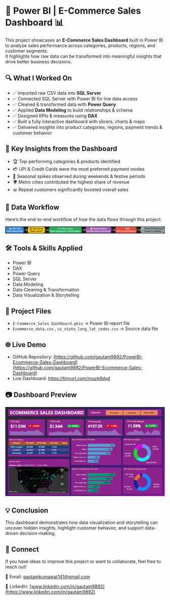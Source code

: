 # 🛒 Power BI | E-Commerce Sales Dashboard 📊

This project showcases an **E-Commerce Sales Dashboard** built in Power BI to analyze sales performance across categories, products, regions, and customer segments.  
It highlights how raw data can be transformed into meaningful insights that drive better business decisions.  



## 🔍 What I Worked On
- ✅ Imported raw CSV data into **SQL Server**  
- ✅ Connected SQL Server with Power BI for live data access  
- ✅ Cleaned & transformed data with **Power Query**  
- ✅ Applied **Data Modeling** to build relationships & schema  
- ✅ Designed KPIs & measures using **DAX**  
- ✅ Built a fully interactive dashboard with slicers, charts & maps  
- ✅ Delivered insights into product categories, regions, payment trends & customer behavior  



## 📌 Key Insights from the Dashboard
- 🏆 Top-performing categories & products identified  
- 💳 UPI & Credit Cards were the most preferred payment modes  
- 📆 Seasonal spikes observed during weekends & festive periods  
- 🌍 Metro cities contributed the highest share of revenue  
- 📊 Repeat customers significantly boosted overall sales  



## 🔄 Data Workflow

Here’s the end-to-end workflow of how the data flows through this project:  

![Data Workflow](02_Images/Ecommerce_data_workflow.png)



## 🛠️ Tools & Skills Applied
- Power BI  
- DAX  
- Power Query  
- SQL Server  
- Data Modeling  
- Data Cleaning & Transformation  
- Data Visualization & Storytelling  



## 📂 Project Files
- `E-Commerce_Sales Dashboard.pbix` → Power BI report file  
- `Ecommerce_data.csv` , `us_state_long_lat_codes.csv` → Source data file  



## 🌐 Live Demo
- GitHub Repository: [https://github.com/gautam9892/PowerBI-Ecommerce-Sales-Dashboard](https://github.com/gautam9892/PowerBI-Ecommerce-Sales-Dashboard)  
- Live Dashboard: *https://tinyurl.com/muzk9dyd*  



## 📷 Dashboard Preview
![Dashboard Screenshot](02_Images/dashboard-preview.png)  



## 💡 Conclusion
This dashboard demonstrates how data visualization and storytelling can uncover hidden insights, highlight customer behavior, and support data-driven decision-making.  



## 🔗 Connect 
If you have ideas to improve this project or want to collaborate, feel free to reach out!

📧 Email: [gautamkumawat141@gmail.com](mailto:gautamkumawat141@gmail.com)  

🔗 LinkedIn: [www.linkedin.com/in/gautam9892](https://www.linkedin.com/in/gautam9892)  
